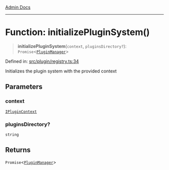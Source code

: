 [Admin Docs](/)

***

# Function: initializePluginSystem()

> **initializePluginSystem**(`context`, `pluginsDirectory?`): `Promise`\<[`PluginManager`](../../classes/PluginManager.md)\>

Defined in: [src/plugin/registry.ts:34](https://github.com/Sourya07/talawa-api/blob/2dc82649c98e5346c00cdf926fe1d0bc13ec1544/src/plugin/registry.ts#L34)

Initializes the plugin system with the provided context

## Parameters

### context

[`IPluginContext`](../../types/interfaces/IPluginContext.md)

### pluginsDirectory?

`string`

## Returns

`Promise`\<[`PluginManager`](../../classes/PluginManager.md)\>
